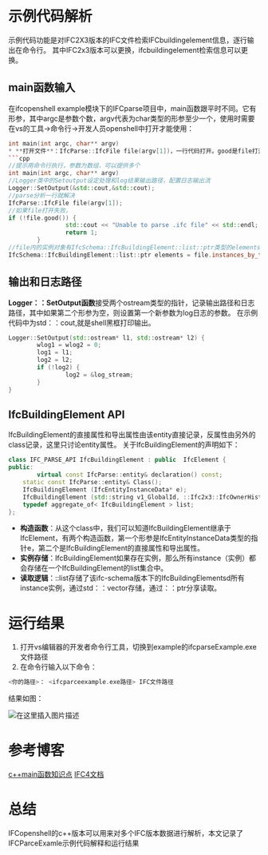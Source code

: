 # 示例代码解析
示例代码功能是对IFC2X3版本的IFC文件检索IFCbuildingelement信息，逐行输出在命令行。
 其中IFC2x3版本可以更换，ifcbuildingelement检索信息可以更换。

## main函数输入
在ifcopenshell example模块下的IFCparse项目中，main函数跟平时不同。它有形参，其中argc是参数个数，argv代表为char类型的形参至少一个，使用时需要在vs的工具->命令行->开发人员openshell中打开才能使用：
```cpp
int main(int argc, char** argv)
* **打开文件**：IfcParse::IfcFile file(argv[1])，一行代码打开。good是file打开状态的参数，我记得有四个状态，good是1，如果不是good就是打开不成功，然后输出Unable to parse .ifc file
```cpp
//提示用命令行执行，参数为数组，可以提供多个
int main(int argc, char** argv)
//Logger类中的Setoutput设定处理和log结果输出路径，配置日志输出流
Logger::SetOutput(&std::cout,&std::cout);
//parse分析一行就解决
IfcParse::IfcFile file(argv[1]);
//如果file打开失败，
if (!file.good()) {
                std::cout << "Unable to parse .ifc file" << std::endl;
                return 1;
        }
//file内的实例对象有IfcSchema::IfcBuildingElement::list::ptr类型的elements存储，其中：：list存储了该ifc-schema版本下的xx实例属性，通过std：：vector存储，通过：：ptr分享读取
IfcSchema::IfcBuildingElement::list::ptr elements = file.instances_by_type<IfcSchema::IfcBuildingElement>();
```
## 输出和日志路径
**Logger：：SetOutput函数**接受两个ostream类型的指针，记录输出路径和日志路径，其中如果第二个形参为空，则设置第一个新参数为log日志的参数。
在示例代码中为std：：cout,就是shell黑框打印输出。

```cpp
Logger::SetOutput(std::ostream* l1, std::ostream* l2) {
        wlog1 = wlog2 = 0;
        log1 = l1; 
        log2 = l2; 
        if (!log2) {
                log2 = &log_stream;
        }
}
```
## IfcBuildingElement API
 IfcBuildingElement的直接属性和导出属性由该entity直接记录，反属性由另外的class记录，这里只讨论entity属性。
 关于IfcBuildingElement的声明如下：
```cpp
class IFC_PARSE_API IfcBuildingElement : public  IfcElement {
public:
        virtual const IfcParse::entity& declaration() const;
    static const IfcParse::entity& Class();
    IfcBuildingElement (IfcEntityInstanceData* e);
    IfcBuildingElement (std::string v1_GlobalId, ::Ifc2x3::IfcOwnerHistory* v2_OwnerHistory, boost::optional< std::string > v3_Name, boost::optional< std::string > v4_Description, boost::optional< std::string > v5_ObjectType, ::Ifc2x3::IfcObjectPlacement* v6_ObjectPlacement, ::Ifc2x3::IfcProductRepresentation* v7_Representation, boost::optional< std::string > v8_Tag);
    typedef aggregate_of< IfcBuildingElement > list;
};
```
* **构造函数**：从这个class中，我们可以知道IfcBuildingElement继承于IfcElement，有两个构造函数，第一个形参是IfcEntityInstanceData类型的指针e，第二个是IfcBuildingElement的直接属性和导出属性。
* **实例存储**：IfcBuildingElement如果存在实例，那么所有instance（实例）都会存储在一个IfcBuildingElement的list集合中。
* **读取逻辑**：::list存储了该ifc-schema版本下的IfcBuildingElementsd所有instance实例，通过std：：vector存储，通过：：ptr分享读取。
# 运行结果
1. 打开vs编辑器的开发者命令行工具，切换到example的ifcparseExample.exe文件路径
2. 在命令行输入以下命令：
```cpp
<你的路径>： <ifcparceexample.exe路径> IFC文件路径
```
结果如图：

![在这里插入图片描述](https://img-blog.csdnimg.cn/26fcd39b524b41bea8a79e43d5855791.png)
# 参考博客
[c++main函数知识点](https://blog.csdn.net/xinran0703/article/details/95487843)
[IFC4文档](http://www.vfkjsd.cn/ifc/ifc4/index.htm)
# 总结
IFCopenshell的c++版本可以用来对多个IFC版本数据进行解析，本文记录了IFCParceExamle示例代码解释和运行结果
